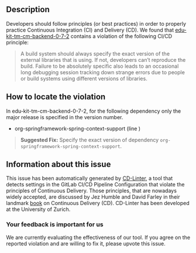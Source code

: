 
## Description
Developers should follow principles (or best practices) in order to properly practice Continuous Integration (CI) and Delivery (CD).
We found that [edu-kit-tm-cm-backend-0-7-2](https://gitlab.com/banana-code/participation-backend/blob/master/.gitlab-ci.yml) contains a violation of the following CI/CD principle:

> A build system should always specify the exact version of the external libraries that is using.
If not, developers can’t reproduce the build. Failure to be absolutely specific also leads to an occasional long debugging session tracking down strange errors due to people or build systems using different versions of libraries.

## How to locate the violation

In edu-kit-tm-cm-backend-0-7-2, for the following dependency only the major release is specified in the version number.

* org-springframework-spring-context-support (line )

> **Suggested Fix:** Specify the exact version of dependency `org-springframework-spring-context-support`.

## Information about this issue

This issue has been automatically generated by [CD-Linter](https://gitlab.com/Jancso/configuration-analytics), a tool that detects settings in the GitLab CI/CD Pipeline Configuration that violate the principles of Continuous Delivery. Those principles, that are nowadays widely accepted, are discussed by Jez Humble and David Farley in their landmark [book](https://www.oreilly.com/library/view/continuous-delivery-reliable/9780321670250/) on Continuous Delivery (CD). CD-Linter has been developed at the University of Zurich.

### Your feedback is important for us
We are currently evaluating the effectiveness of our tool. If you agree on the reported violation and are willing to fix it, please upvote this issue.